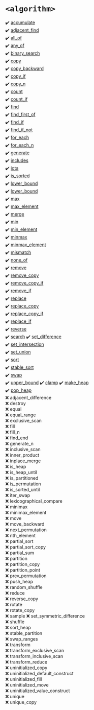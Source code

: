 # `<algorithm>`
:heavy_check_mark: [accumulate](accumulate.md)  
:heavy_check_mark: [adjacent_find](adjacent_find.md)  
:heavy_check_mark: [all_of](all_of.md)  
:heavy_check_mark: [any_of](any_of.md)  
:heavy_check_mark: [binary_search](binary_search.md)  
:heavy_check_mark: [copy](copy.md)  
:heavy_check_mark: [copy_backward](copy_backward.md)  
:heavy_check_mark: [copy_if](copy_if.md)  
:heavy_check_mark: [copy_n](copy_n.md)  
:heavy_check_mark: [count](count.md)  
:heavy_check_mark: [count_if](count_if.md)  
:heavy_check_mark: [find](find.md)  
:heavy_check_mark: [find_first_of](find_first_of.md)  
:heavy_check_mark: [find_if](find_if.md)  
:heavy_check_mark: [find_if_not](find_if_not.md)  
:heavy_check_mark: [for_each](for_each.md)  
:heavy_check_mark: [for_each_n](for_each_n.md)  
:heavy_check_mark: [generate](generate.md)  
:heavy_check_mark: [includes](includes.md)  
:heavy_check_mark: [iota](iota.md)  
:heavy_check_mark: [is_sorted](is_sorted.md)  
:heavy_check_mark: [lower_bound](lower_bound.md)  
:heavy_check_mark: [lower_bound](lower_bound.md)  
:heavy_check_mark: [max](max.md)  
:heavy_check_mark: [max_element](max_element.md)  
:heavy_check_mark: [merge](merge.md)  
:heavy_check_mark: [min](min.md)  
:heavy_check_mark: [min_element](min_element.md)  
:heavy_check_mark: [minmax](minmax.md)  
:heavy_check_mark: [minmax_element](minmax_element.md)  
:heavy_check_mark: [mismatch](mismatch.md)  
:heavy_check_mark: [none_of](none_of.md)  
:heavy_check_mark: [remove](remove.md)  
:heavy_check_mark: [remove_copy](remove_copy.md)  
:heavy_check_mark: [remove_copy_if](remove_copy_if.md)  
:heavy_check_mark: [remove_if](remove_if.md)  
:heavy_check_mark: [replace](replace.md)  
:heavy_check_mark: [replace_copy](replace_copy.md)  
:heavy_check_mark: [replace_copy_if](replace_copy_if.md)  
:heavy_check_mark: [replace_if](replace_if.md)  
:heavy_check_mark: [reverse](reverse.md)  
:heavy_check_mark: [search](search.md)
:heavy_check_mark: [set_difference](set_difference.md)  
:heavy_check_mark: [set_intersection](set_intersection.md)  
:heavy_check_mark: [set_union](set_union.md)  
:heavy_check_mark: [sort](sort.md)  
:heavy_check_mark: [stable_sort](stable_sort.md)  
:heavy_check_mark: [swap](swap.md)  
:heavy_check_mark: [upper_bound](upper_bound.md) 
:heavy_check_mark: [clamp](clamp.md)
:heavy_check_mark: [make_heap](make_heap.md)   
:heavy_check_mark: [pop_heap](pop_heap.md)   
:x: adjacent_difference  
:x: destroy  
:x: equal  
:x: equal_range  
:x: exclusive_scan  
:x: fill  
:x: fill_n  
:x: find_end  
:x: generate_n  
:x: inclusive_scan  
:x: inner_product  
:x: inplace_merge  
:x: is_heap  
:x: is_heap_until  
:x: is_partitioned  
:x: is_permutation  
:x: is_sorted_until  
:x: iter_swap  
:x: lexicographical_compare    
:x: minimax  
:x: minimax_element  
:x: move  
:x: move_backward  
:x: next_permutation  
:x: nth_element  
:x: partial_sort  
:x: partial_sort_copy  
:x: partial_sum  
:x: partition  
:x: partition_copy  
:x: partition_point  
:x: prev_permutation  
:x: push_heap  
:x: random_shuffle  
:x: reduce  
:x: reverse_copy  
:x: rotate  
:x: rotate_copy  
:x: sample
:x: set_symmetric_difference  
:x: shuffle  
:x: sort_heap  
:x: stable_partition  
:x: swap_ranges  
:x: transform  
:x: transform_exclusive_scan  
:x: transform_inclusive_scan  
:x: transform_reduce  
:x: uninitialized_copy  
:x: uninitialized_default_construct  
:x: uninitialized_fill  
:x: uninitialized_move  
:x: uninitialized_value_construct  
:x: unique  
:x: unique_copy  
